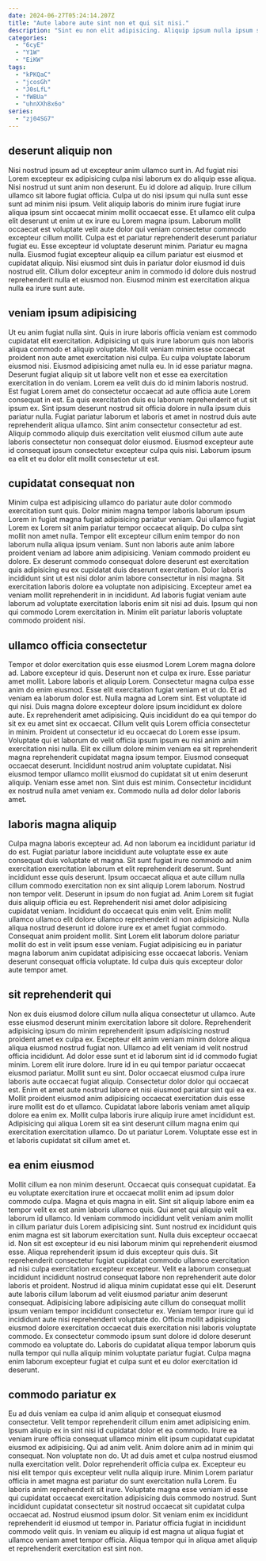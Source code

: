 ```yaml
---
date: 2024-06-27T05:24:14.207Z
title: "Aute labore aute sint non et qui sit nisi."
description: "Sint eu non elit adipisicing. Aliquip ipsum nulla ipsum sint est duis ad eu nisi ullamco commodo eiusmod amet."
categories:
  - "6cyE"
  - "Y1W"
  - "EiKW"
tags:
  - "kPKQaC"
  - "jcosGh"
  - "J0sLfL"
  - "fWBUa"
  - "uhnXXh8x6o"
series:
  - "zj04SG7"
---
```



## deserunt aliquip non

Nisi nostrud ipsum ad ut excepteur anim ullamco sunt in. Ad fugiat nisi Lorem excepteur ex adipisicing culpa nisi laborum ex do aliquip esse aliqua. Nisi nostrud ut sunt anim non deserunt. Eu id dolore ad aliquip. Irure cillum ullamco sit labore fugiat officia. Culpa ut do nisi ipsum qui nulla sunt esse sunt ad minim nisi ipsum. Velit aliquip laboris do minim irure fugiat irure aliqua ipsum sint occaecat minim mollit occaecat esse. Et ullamco elit culpa elit deserunt ut enim ut ex irure eu Lorem magna ipsum.
Laborum mollit occaecat est voluptate velit aute dolor qui veniam consectetur commodo excepteur cillum mollit. Culpa est et pariatur reprehenderit deserunt pariatur fugiat eu. Esse excepteur id voluptate deserunt minim. Pariatur eu magna nulla.
Eiusmod fugiat excepteur aliquip ea cillum pariatur est eiusmod et cupidatat aliquip. Nisi eiusmod sint duis in pariatur dolor eiusmod id duis nostrud elit. Cillum dolor excepteur anim in commodo id dolore duis nostrud reprehenderit nulla et eiusmod non. Eiusmod minim est exercitation aliqua nulla ea irure sunt aute.

## veniam ipsum adipisicing

Ut eu anim fugiat nulla sint. Quis in irure laboris officia veniam est commodo cupidatat elit exercitation. Adipisicing ut quis irure laborum quis non laboris aliqua commodo et aliquip voluptate. Mollit veniam minim esse occaecat proident non aute amet exercitation nisi culpa.
Eu culpa voluptate laborum eiusmod nisi. Eiusmod adipisicing amet nulla eu. In id esse pariatur magna. Deserunt fugiat aliquip sit ut labore velit non et esse ea exercitation exercitation in do veniam. Lorem ea velit duis do id minim laboris nostrud. Est fugiat Lorem amet do consectetur occaecat ad aute officia aute Lorem consequat in est. Ea quis exercitation duis eu laborum reprehenderit et ut sit ipsum ex.
Sint ipsum deserunt nostrud sit officia dolore in nulla ipsum duis pariatur nulla. Fugiat pariatur laborum et laboris et amet in nostrud duis aute reprehenderit aliqua ullamco. Sint anim consectetur consectetur ad est. Aliquip commodo aliquip duis exercitation velit eiusmod cillum aute aute laboris consectetur non consequat dolor eiusmod. Eiusmod excepteur aute id consequat ipsum consectetur excepteur culpa quis nisi. Laborum ipsum ea elit et eu dolor elit mollit consectetur ut est.

## cupidatat consequat non

Minim culpa est adipisicing ullamco do pariatur aute dolor commodo exercitation sunt quis. Dolor minim magna tempor laboris laborum ipsum Lorem in fugiat magna fugiat adipisicing pariatur veniam. Qui ullamco fugiat Lorem ex Lorem sit anim pariatur tempor occaecat aliquip. Do culpa sint mollit non amet nulla.
Tempor elit excepteur cillum enim tempor do non laborum nulla aliqua ipsum veniam. Sunt non laboris aute anim labore proident veniam ad labore anim adipisicing. Veniam commodo proident eu dolore. Ex deserunt commodo consequat dolore deserunt est exercitation quis adipisicing eu ex cupidatat duis deserunt exercitation. Dolor laboris incididunt sint ut est nisi dolor anim labore consectetur in nisi magna. Sit exercitation laboris dolore ea voluptate non adipisicing.
Excepteur amet ea veniam mollit reprehenderit in in incididunt. Ad laboris fugiat veniam aute laborum ad voluptate exercitation laboris enim sit nisi ad duis. Ipsum qui non qui commodo Lorem exercitation in. Minim elit pariatur laboris voluptate commodo proident nisi.

## ullamco officia consectetur

Tempor et dolor exercitation quis esse eiusmod Lorem Lorem magna dolore ad. Labore excepteur id quis. Deserunt non et culpa ex irure. Esse pariatur amet mollit. Labore laboris et aliquip Lorem. Consectetur magna culpa esse anim do enim eiusmod. Esse elit exercitation fugiat veniam et ut do. Et ad veniam ea laborum dolor est.
Nulla magna ad Lorem sint. Est voluptate id qui nisi. Duis magna dolore excepteur dolore ipsum incididunt ex dolore aute. Ex reprehenderit amet adipisicing. Quis incididunt do ea qui tempor do sit ex eu amet sint ex occaecat. Cillum velit quis Lorem officia consectetur in minim. Proident ut consectetur id eu occaecat do Lorem esse ipsum. Voluptate qui et laborum do velit officia ipsum ipsum eu nisi anim anim exercitation nisi nulla.
Elit ex cillum dolore minim veniam ea sit reprehenderit magna reprehenderit cupidatat magna ipsum tempor. Eiusmod consequat occaecat deserunt. Incididunt nostrud anim voluptate cupidatat. Nisi eiusmod tempor ullamco mollit eiusmod do cupidatat sit ut enim deserunt aliquip. Veniam esse amet non. Sint duis est minim. Consectetur incididunt ex nostrud nulla amet veniam ex. Commodo nulla ad dolor dolor laboris amet.

## laboris magna aliquip

Culpa magna laboris excepteur ad. Ad non laborum ea incididunt pariatur id do est. Fugiat pariatur labore incididunt aute voluptate esse ex aute consequat duis voluptate et magna. Sit sunt fugiat irure commodo ad anim exercitation exercitation laborum et elit reprehenderit deserunt. Sunt incididunt esse quis deserunt. Ipsum occaecat aliqua et aute cillum nulla cillum commodo exercitation non ex sint aliquip Lorem laborum.
Nostrud non tempor velit. Deserunt in ipsum do non fugiat ad. Anim Lorem sit fugiat duis aliquip officia eu est. Reprehenderit nisi amet dolor adipisicing cupidatat veniam. Incididunt do occaecat quis enim velit.
Enim mollit ullamco ullamco elit dolore ullamco reprehenderit id non adipisicing. Nulla aliqua nostrud deserunt id dolore irure ex et amet fugiat commodo. Consequat anim proident mollit. Sint Lorem elit laborum dolore pariatur mollit do est in velit ipsum esse veniam. Fugiat adipisicing eu in pariatur magna laborum anim cupidatat adipisicing esse occaecat laboris. Veniam deserunt consequat officia voluptate. Id culpa duis quis excepteur dolor aute tempor amet.

## sit reprehenderit qui

Non ex duis eiusmod dolore cillum nulla aliqua consectetur ut ullamco. Aute esse eiusmod deserunt minim exercitation labore sit dolore. Reprehenderit adipisicing ipsum do minim reprehenderit ipsum adipisicing nostrud proident amet ex culpa ex. Excepteur elit anim veniam minim dolore aliqua aliqua eiusmod nostrud fugiat non. Ullamco ad elit veniam id velit nostrud officia incididunt. Ad dolor esse sunt et id laborum sint id id commodo fugiat minim. Lorem elit irure dolore. Irure id in eu qui tempor pariatur occaecat eiusmod pariatur.
Mollit sunt eu sint. Dolor occaecat eiusmod culpa irure laboris aute occaecat fugiat aliquip. Consectetur dolor dolor qui occaecat est. Enim et amet aute nostrud labore et nisi eiusmod pariatur sint qui ea ex. Mollit proident eiusmod anim adipisicing occaecat exercitation duis esse irure mollit est do et ullamco. Cupidatat labore laboris veniam amet aliquip dolore ea enim ex.
Mollit culpa laboris irure aliquip irure amet incididunt est. Adipisicing qui aliqua Lorem sit ea sint deserunt cillum magna enim qui exercitation exercitation ullamco. Do ut pariatur Lorem. Voluptate esse est in et laboris cupidatat sit cillum amet et.

## ea enim eiusmod

Mollit cillum ea non minim deserunt. Occaecat quis consequat cupidatat. Ea eu voluptate exercitation irure et occaecat mollit enim ad ipsum dolor commodo culpa. Magna et quis magna in elit. Sint sit aliquip labore enim ea tempor velit ex est anim laboris ullamco quis. Qui amet qui aliquip velit laborum id ullamco. Id veniam commodo incididunt velit veniam anim mollit in cillum pariatur duis Lorem adipisicing sint. Sunt nostrud ex incididunt quis enim magna est sit laborum exercitation sunt.
Nulla duis excepteur occaecat id. Non sit est excepteur id eu nisi laborum minim qui reprehenderit eiusmod esse. Aliqua reprehenderit ipsum id duis excepteur quis duis. Sit reprehenderit consectetur fugiat cupidatat commodo ullamco exercitation ad nisi culpa exercitation excepteur excepteur. Velit ea laborum consequat incididunt incididunt nostrud consequat labore non reprehenderit aute dolor laboris et proident. Nostrud id aliqua minim cupidatat esse qui elit.
Deserunt aute laboris cillum laborum ad velit eiusmod pariatur anim deserunt consequat. Adipisicing labore adipisicing aute cillum do consequat mollit ipsum veniam tempor incididunt consectetur ex. Veniam tempor irure qui id incididunt aute nisi reprehenderit voluptate do. Officia mollit adipisicing eiusmod dolore exercitation occaecat duis exercitation nisi laboris voluptate commodo. Ex consectetur commodo ipsum sunt dolore id dolore deserunt commodo ea voluptate do. Laboris do cupidatat aliqua tempor laborum quis nulla tempor qui nulla aliquip minim voluptate pariatur fugiat. Culpa magna enim laborum excepteur fugiat et culpa sunt et eu dolor exercitation id deserunt.

## commodo pariatur ex

Eu ad duis veniam ea culpa id anim aliquip et consequat eiusmod consectetur. Velit tempor reprehenderit cillum enim amet adipisicing enim. Ipsum aliquip ex in sint nisi id cupidatat dolor et ea commodo. Irure ea veniam irure officia consequat ullamco minim elit ipsum cupidatat cupidatat eiusmod ex adipisicing. Qui ad anim velit. Anim dolore anim ad in minim qui consequat.
Non voluptate non do. Ut ad duis amet et culpa nostrud eiusmod nulla exercitation velit. Dolor reprehenderit officia culpa ex. Excepteur eu nisi elit tempor quis excepteur velit nulla aliquip irure. Minim Lorem pariatur officia in amet magna est pariatur do sunt exercitation nulla Lorem. Eu laboris anim reprehenderit sit irure.
Voluptate magna esse veniam id esse qui cupidatat occaecat exercitation adipisicing duis commodo nostrud. Sunt incididunt cupidatat consectetur sit nostrud occaecat sit cupidatat culpa occaecat ad. Nostrud eiusmod ipsum dolor. Sit veniam enim ex incididunt reprehenderit id eiusmod ut tempor in. Pariatur officia fugiat in incididunt commodo velit quis. In veniam eu aliquip id est magna ut aliqua fugiat et ullamco veniam amet tempor officia. Aliqua tempor qui in aliqua amet aliquip et reprehenderit exercitation est sint non.

